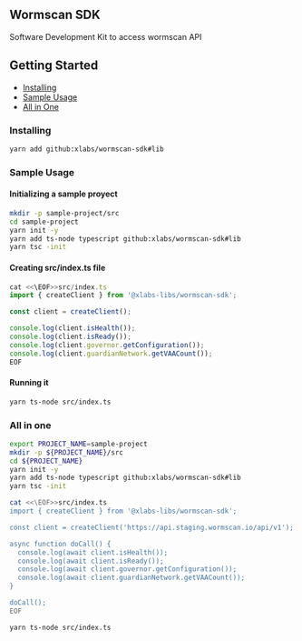 ## Wormscan SDK

Software Development Kit to access wormscan API

## Getting Started

- [Installing](#installing)
- [Sample Usage](#sample-usage)
- [All in One](#all-in-one)

### Installing

```bash
yarn add github:xlabs/wormscan-sdk#lib
```

### Sample Usage

#### Initializing a sample proyect

```bash
mkdir -p sample-project/src
cd sample-project
yarn init -y
yarn add ts-node typescript github:xlabs/wormscan-sdk#lib
yarn tsc -init
```

#### Creating src/index.ts file

```typescript
cat <<\EOF>>src/index.ts
import { createClient } from '@xlabs-libs/wormscan-sdk';

const client = createClient();

console.log(client.isHealth());
console.log(client.isReady());
console.log(client.governor.getConfiguration());
console.log(client.guardianNetwork.getVAACount());
EOF
```

#### Running it

```bash
yarn ts-node src/index.ts
```

### All in one

```bash
export PROJECT_NAME=sample-project
mkdir -p ${PROJECT_NAME}/src
cd ${PROJECT_NAME}
yarn init -y
yarn add ts-node typescript github:xlabs/wormscan-sdk#lib
yarn tsc -init

cat <<\EOF>>src/index.ts
import { createClient } from '@xlabs-libs/wormscan-sdk';

const client = createClient('https://api.staging.wormscan.io/api/v1');

async function doCall() {
  console.log(await client.isHealth());
  console.log(await client.isReady());
  console.log(await client.governor.getConfiguration());
  console.log(await client.guardianNetwork.getVAACount());
}

doCall();
EOF

yarn ts-node src/index.ts

```
